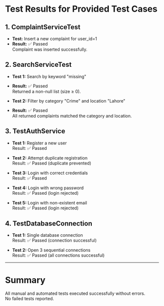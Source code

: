 # Test Results for Provided Test Cases

## 1. ComplaintServiceTest

- **Test:** Insert a new complaint for user_id=1
- **Result:** ✅ Passed  
  Complaint was inserted successfully.

## 2. SearchServiceTest

- **Test 1:** Search by keyword "missing"
- **Result:** ✅ Passed  
  Returned a non-null list (size ≥ 0).

- **Test 2:** Filter by category "Crime" and location "Lahore"
- **Result:** ✅ Passed  
  All returned complaints matched the category and location.

## 3. TestAuthService

- **Test 1:** Register a new user  
  Result: ✅ Passed

- **Test 2:** Attempt duplicate registration  
  Result: ✅ Passed (duplicate prevented)

- **Test 3:** Login with correct credentials  
  Result: ✅ Passed

- **Test 4:** Login with wrong password  
  Result: ✅ Passed (login rejected)

- **Test 5:** Login with non-existent email  
  Result: ✅ Passed (login rejected)

## 4. TestDatabaseConnection

- **Test 1:** Single database connection  
  Result: ✅ Passed (connection successful)

- **Test 2:** Open 3 sequential connections  
  Result: ✅ Passed (all connections successful)

---

# Summary
All manual and automated tests executed successfully without errors.  
No failed tests reported.
